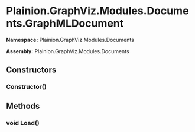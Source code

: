 
# Plainion.GraphViz.Modules.Documents.GraphMLDocument

**Namespace:** Plainion.GraphViz.Modules.Documents

**Assembly:** Plainion.GraphViz.Modules.Documents


## Constructors

### Constructor()


## Methods

### void Load()
